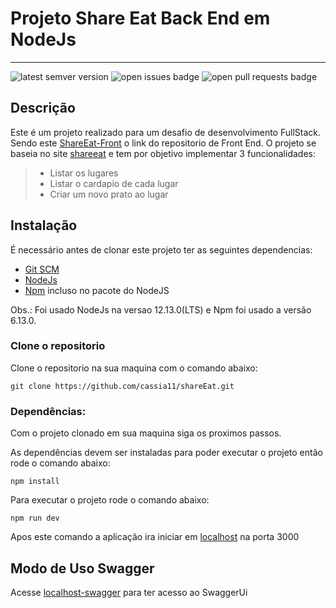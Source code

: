# Projeto Share Eat Back End em NodeJs

----

<img src='https://img.shields.io/github/tag/cassia11/shareEat.svg' alt='latest semver version' /> <img src='https://img.shields.io/github/issues/cassia11/shareEat.svg' alt='open issues badge' /> <img src='https://img.shields.io/github/issues-pr/cassia11/shareEat.svg' alt='open pull requests badge' />

## Descrição
Este é um projeto realizado para um desafio de desenvolvimento FullStack.
Sendo este [ShareEat-Front](https://github.com/cassia11/shareEat-front) o link do repositorio de Front End.
O projeto se baseia no site [shareeat](https://shareeat.com.br) e tem por objetivo implementar 3 funcionalidades:
>  * Listar os lugares
>  * Listar o cardapio de cada lugar
>  * Criar um novo prato ao lugar


## Instalação

É necessário antes de clonar este projeto ter as seguintes dependencias:

* [Git SCM](https://git-scm.com/downloads)
* [NodeJs](https://nodejs.org/en/)
* [Npm](https://nodejs.org/en/download/) incluso no pacote do NodeJS

Obs.: Foi usado NodeJs na versao 12.13.0(LTS) e Npm foi usado a versão 6.13.0.

### Clone o repositorio

Clone o repositorio na sua maquina com o comando abaixo:
```
git clone https://github.com/cassia11/shareEat.git
```

### Dependências:

Com o projeto clonado em sua maquina siga os proximos passos.

As dependências devem ser instaladas para poder executar o projeto então rode o comando abaixo:
```
npm install
```
Para executar o projeto rode o comando abaixo:
```
npm run dev
```
Apos este comando a aplicação ira iniciar em [localhost](http://localhost:3000) na porta 3000

## Modo de Uso Swagger
Acesse [localhost-swagger](http://localhost:3000/api-docs) para ter acesso ao SwaggerUi
